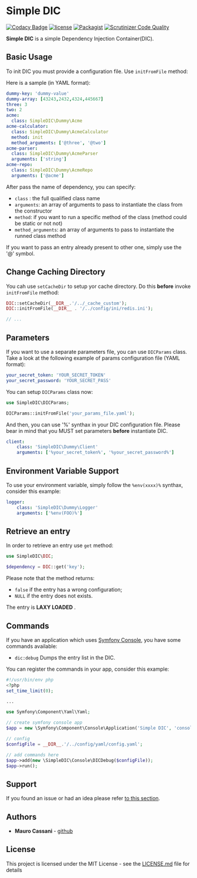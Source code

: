 # Simple DIC

[![Codacy Badge](https://api.codacy.com/project/badge/Grade/5bee3c5a5e774e5aba1fcf9f622f08d2)](https://www.codacy.com/app/mauretto78_2/simple-dic?utm_source=github.com&amp;utm_medium=referral&amp;utm_content=mauretto78/simple-dic&amp;utm_campaign=Badge_Grade)
[![license](https://img.shields.io/github/license/mauretto78/simple-dic.svg)]()
[![Packagist](https://img.shields.io/packagist/v/mauretto78/simple-dic.svg)]()
[![Scrutinizer Code Quality](https://scrutinizer-ci.com/g/mauretto78/simple-dic/badges/quality-score.png?b=master)](https://scrutinizer-ci.com/g/mauretto78/simple-dic/?branch=master)

**Simple DIC** is a simple Dependency Injection Container(DIC).

## Basic Usage

To init DIC you must provide a configuration file. Use `initFromFile` method:

Here is a sample (in YAML format):

```yaml
dummy-key: 'dummy-value'
dummy-array: [43243,2432,4324,445667]
three: 3
two: 2
acme:
  class: SimpleDIC\Dummy\Acme
acme-calculator:
  class: SimpleDIC\Dummy\AcmeCalculator
  method: init
  method_arguments: ['@three', '@two']
acme-parser:
  class: SimpleDIC\Dummy\AcmeParser
  arguments: ['string']
acme-repo:
  class: SimpleDIC\Dummy\AcmeRepo
  arguments: ['@acme']
```

After pass the name of dependency, you can specify:

* `class` : the full qualified class name 
* `arguments`: an array of arguments to pass to instantiate the class from the constructor
* `method`: if you want to run a specific method of the class (method could be static or not not)
* `method_arguments`: an array of arguments to pass to instantiate the runned class method

If you want to pass an entry already present to other one, simply use the '@' symbol.

## Change Caching Directory

You cah use `setCacheDir` to setup yor cache directory. Do this **before** invoke `initFromFile` method:

```php
DIC::setCacheDir(__DIR__.'/../_cache_custom');
DIC::initFromFile(__DIR__ . '/../config/ini/redis.ini');

// ...
```

## Parameters

If you want to use a separate parameters file, you can use `DICParams` class. Take a look at the following example of params configuration file
 (YAML format):

```yaml
your_secret_token: 'YOUR_SECRET_TOKEN'
your_secret_password: 'YOUR_SECRET_PASS'
```

You can setup `DICParams` class now:

```php
use SimpleDIC\DICParams;

DICParams::initFromFile('your_params_file.yaml');
```

And then, you can use '%' synthax in your DIC configuration file. Please bear in mind that you MUST set parameters **before** instantiate DIC. 

```yaml
client:
    class: 'SimpleDIC\Dummy\Client'
    arguments: ['%your_secret_token%', '%your_secret_password%']
```

## Environment Variable Support

To use your environment variable, simply follow the `%env(xxxx)%` synthax, consider this example:

```yaml
logger:
    class: 'SimpleDIC\Dummy\Logger'
    arguments: ['%env(FOO)%']
```

## Retrieve an entry

In order to retrieve an entry use `get` method:

```php
use SimpleDIC\DIC;

$dependency = DIC::get('key');
```

Please note that the method returns:
* `false` if the entry has a wrong configuration;
* `NULL` if the entry does not exists.

The entry is **LAXY LOADED** .

## Commands

If you have an application which uses [Symfony Console](https://github.com/symfony/console), you have some commands available:

*  ```dic:debug```     Dumps the entry list in the DIC.

You can register the commands in your app, consider this example:

```php
#!/usr/bin/env php
<?php
set_time_limit(0);

...

use Symfony\Component\Yaml\Yaml;

// create symfony console app
$app = new \Symfony\Component\Console\Application('Simple DIC', 'console tool');

// config
$configFile = __DIR__.'/../config/yaml/config.yaml';

// add commands here
$app->add(new \SimpleDIC\Console\DICDebug($configFile));
$app->run();
```

## Support

If you found an issue or had an idea please refer [to this section](https://github.com/mauretto78/simple-dic/issues).

## Authors

* **Mauro Cassani** - [github](https://github.com/mauretto78)

## License

This project is licensed under the MIT License - see the [LICENSE.md](LICENSE.md) file for details